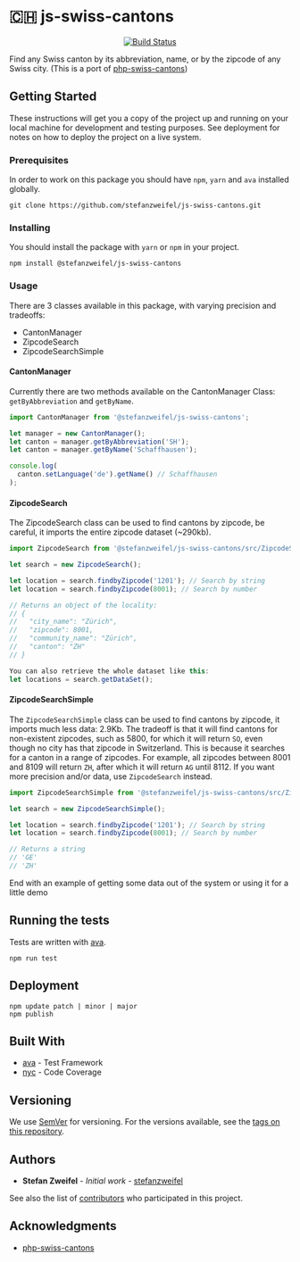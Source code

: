 # 🇨🇭 js-swiss-cantons

<p align="center">
    <a href="https://travis-ci.org/stefanzweifel/js-swiss-cantons" title="Build Status">
        <img src="https://travis-ci.org/stefanzweifel/js-swiss-cantons.svg?branch=master" alt="Build Status">
    </a>
</p>

Find any Swiss canton by its abbreviation, name, or by the zipcode of any Swiss city. (This is a port of [php-swiss-cantons](https://github.com/stefanzweifel/php-swiss-cantons))

## Getting Started

These instructions will get you a copy of the project up and running on your local machine for development and testing purposes. See deployment for notes on how to deploy the project on a live system.

### Prerequisites

In order to work on this package you should have `npm`, `yarn` and `ava` installed globally.

```shell
git clone https://github.com/stefanzweifel/js-swiss-cantons.git
```

### Installing

You should install the package with `yarn` or `npm` in your project.

```shell
npm install @stefanzweifel/js-swiss-cantons
```

### Usage

There are 3 classes available in this package, with varying precision and tradeoffs:

- CantonManager
- ZipcodeSearch
- ZipcodeSearchSimple

#### CantonManager

Currently there are two methods available on the CantonManager Class: `getByAbbreviation` and `getByName`.

```javascript
import CantonManager from '@stefanzweifel/js-swiss-cantons';

let manager = new CantonManager();
let canton = manager.getByAbbreviation('SH');
let canton = manager.getByName('Schaffhausen');

console.log(
  canton.setLanguage('de').getName() // Schaffhausen
);
```

#### ZipcodeSearch

The ZipcodeSearch class can be used to find cantons by zipcode, be careful, it imports the entire zipcode dataset (~290kb).

```javascript
import ZipcodeSearch from '@stefanzweifel/js-swiss-cantons/src/ZipcodeSearch';

let search = new ZipcodeSearch();

let location = search.findbyZipcode('1201'); // Search by string
let location = search.findbyZipcode(8001); // Search by number

// Returns an object of the locality:
// {
//   "city_name": "Zürich",
//   "zipcode": 8001,
//   "community_name": "Zürich",
//   "canton": "ZH"
// }

You can also retrieve the whole dataset like this:
let locations = search.getDataSet();
```

#### ZipcodeSearchSimple

The `ZipcodeSearchSimple` class can be used to find cantons by zipcode, it imports much less data: 2.9Kb. The tradeoff is that it will find cantons for non-existent zipcodes, such as 5800, for which it will return `SO`, even though no city has that zipcode in Switzerland. This is because it searches for a canton in a range of zipcodes. For example, all zipcodes between 8001 and 8109 will return `ZH`, after which it will return `AG` until 8112. If you want more precision and/or data, use `ZipcodeSearch` instead.

```javascript
import ZipcodeSearchSimple from '@stefanzweifel/js-swiss-cantons/src/ZipcodeSearchSimple';

let search = new ZipcodeSearchSimple();

let location = search.findbyZipcode('1201'); // Search by string
let location = search.findbyZipcode(8001); // Search by number

// Returns a string
// 'GE'
// 'ZH'
```

End with an example of getting some data out of the system or using it for a little demo

## Running the tests

Tests are written with [ava](https://github.com/avajs/ava).

```shell
npm run test
```

## Deployment

```shell
npm update patch | minor | major
npm publish
```

## Built With

- [ava](https://github.com/avajs/ava) - Test Framework
- [nyc](https://github.com/istanbuljs/nyc) - Code Coverage

## Versioning

We use [SemVer](http://semver.org/) for versioning. For the versions available, see the [tags on this repository](https://github.com/2media/js-regio-parameters/releases).

## Authors

- **Stefan Zweifel** - _Initial work_ - [stefanzweifel](https://github.com/stefanzweifel)

See also the list of [contributors](https://github.com/stefanzweifel/js-swiss-cantons/contributors) who participated in this project.

## Acknowledgments

- [php-swiss-cantons](https://github.com/stefanzweifel/php-swiss-cantons)
